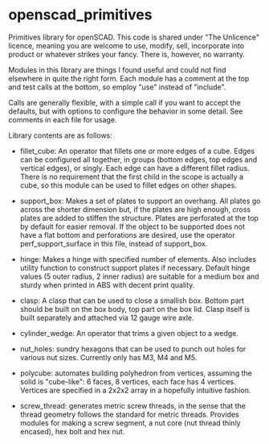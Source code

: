 # openscad_primitives
Primitives library for openSCAD. This code is shared under "The Unlicence" licence, meaning you are welcome to use, modify, sell, incorporate into product or whatever strikes your fancy. There is, however, no warranty.

Modules in this library are things I found useful and could not find elsewhere in quite the right form. Each module has a comment at the top and test calls at the bottom, so employ "use" instead of "include".

Calls are generally flexible, with a simple call if you want to accept the defaults, but with options to configure the behavior in some detail. See comments in each file for usage.

Library contents are as follows:

- fillet_cube: An operator that fillets one or more edges of a cube. Edges can be configured all together, in groups (bottom edges, top edges and vertical edges), or singly. Each edge can have a different fillet radius. There is no requirement that the first child in the scope is actually a cube, so this module can be used to fillet edges on other shapes.

- support_box: Makes a set of plates to support an overhang. All plates go across the shorter dimension but, if the plates are high enough, cross plates are added to stiffen the structure. Plates are perforated at the top by default for easier removal. If the object to be supported does not have a flat bottom and perforations are desired, use the operator perf_support_surface in this file, instead of support_box.
- hinge: Makes a hinge with specified number of elements. Also includes utility function to construct support plates if necessary. Default hinge values (5 outer radius, 2 inner radius) are suitable for a medium box and sturdy when printed in ABS with decent print quality.
- clasp: A clasp that can be used to close a smallish box. Bottom part should be built on the box body, top part on the box lid. Clasp itself is built separately and attached via 12 gauge wire axle.
- cylinder_wedge: An operator that trims a given object to a wedge.
- nut_holes: sundry hexagons that can be used to punch out holes for various nut sizes. Currently only has M3, M4 and M5.
- polycube: automates building polyhedron from vertices, assuming the solid is "cube-like": 6 faces, 8 vertices, each face has 4 vertices. Vertices are specified in a 2x2x2 array in a hopefully intuitive fashion.
- screw_thread: generates metric screw threads, in the sense that the thread geometry follows the standard for metric threads. Provides modules for making a screw segment, a nut core (nut thread thinly encased), hex bolt and hex nut.
